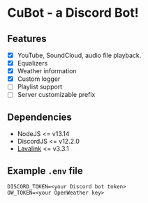 # CuBot - a Discord Bot!

## Features
 - [x] YouTube, SoundCloud, audio file playback.
 - [x] Equalizers
 - [x] Weather information
 - [x] Custom logger
 - [ ] Playlist support 
 - [ ] Server customizable prefix

## Dependencies
 - NodeJS <= v13.14
 - DiscordJS <= v12.2.0
 - [Lavalink](https://github.com/Frederikam/Lavalink) <= v3.3.1

## Example `.env` file
```.properties
DISCORD_TOKEN=<your Discord bot token>
OW_TOKEN=<your OpenWeather key>
```
